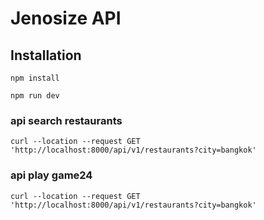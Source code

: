 # Jenosize API 

## Installation
```
npm install
```

```
npm run dev
```

### api search restaurants

```
curl --location --request GET 'http://localhost:8000/api/v1/restaurants?city=bangkok'
```

### api play game24

```
curl --location --request GET 'http://localhost:8000/api/v1/restaurants?city=bangkok'
```
